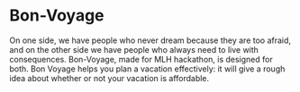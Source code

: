 # Bon-Voyage
On one side, we have people who never dream because they are too afraid, and on the other side we have people who always need to live with consequences. Bon-Voyage, made for MLH hackathon, is designed for both. Bon Voyage helps you plan a vacation effectively: it will give a rough idea about whether or not your vacation is affordable. 
